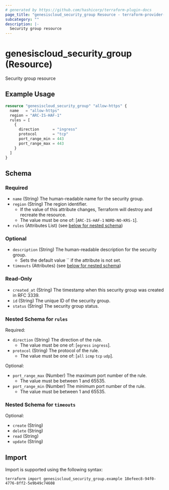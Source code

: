 ```yaml
---
# generated by https://github.com/hashicorp/terraform-plugin-docs
page_title: "genesiscloud_security_group Resource - terraform-provider-genesiscloud"
subcategory: ""
description: |-
  Security group resource
---
```


# genesiscloud_security_group (Resource)

Security group resource

## Example Usage

```terraform
resource "genesiscloud_security_group" "allow-https" {
  name   = "allow-https"
  region = "ARC-IS-HAF-1"
  rules = [
    {
      direction      = "ingress"
      protocol       = "tcp"
      port_range_min = 443
      port_range_max = 443
    }
  ]
}
```

<!-- schema generated by tfplugindocs -->
## Schema

### Required

- `name` (String) The human-readable name for the security group.
- `region` (String) The region identifier.
  - If the value of this attribute changes, Terraform will destroy and recreate the resource.
  - The value must be one of: [`ARC-IS-HAF-1` `NORD-NO-KRS-1`].
- `rules` (Attributes List) (see [below for nested schema](#nestedatt--rules))

### Optional

- `description` (String) The human-readable description for the security group.
  - Sets the default value `` if the attribute is not set.
- `timeouts` (Attributes) (see [below for nested schema](#nestedatt--timeouts))

### Read-Only

- `created_at` (String) The timestamp when this security group was created in RFC 3339.
- `id` (String) The unique ID of the security group.
- `status` (String) The security group status.

<a id="nestedatt--rules"></a>
### Nested Schema for `rules`

Required:

- `direction` (String) The direction of the rule.
  - The value must be one of: [`egress` `ingress`].
- `protocol` (String) The protocol of the rule.
  - The value must be one of: [`all` `icmp` `tcp` `udp`].

Optional:

- `port_range_max` (Number) The maximum port number of the rule.
  - The value must be between 1 and 65535.
- `port_range_min` (Number) The minimum port number of the rule.
  - The value must be between 1 and 65535.


<a id="nestedatt--timeouts"></a>
### Nested Schema for `timeouts`

Optional:

- `create` (String)
- `delete` (String)
- `read` (String)
- `update` (String)

## Import

Import is supported using the following syntax:

```shell
terraform import genesiscloud_security_group.example 18efeec8-94f0-4776-8ff2-5e9b49c74608
```
